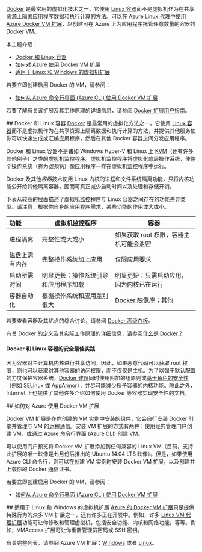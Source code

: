 

[Docker](https://www.docker.com/) 是最常用的虚拟化技术之一，它使用 [Linux 容器](http://zh.wikipedia.org/wiki/LXC)而不是虚拟机作为在共享资源上隔离应用程序数据和执行计算的方法。可以在 [Azure Linux 代理](/documentation/articles/virtual-machines-linux-agent-user-guide)中使用 [Azure Docker VM 扩展](https://github.com/Azure/azure-docker-extension/blob/master/README.md)，以创建可在 Azure 上为应用程序托管任意数量的容器的 Docker VM。

本主题介绍：

+ [Docker 和 Linux 容器]
+ [如何对 Azure 使用 Docker VM 扩展]
+ [适用于 Linux 和 Windows 的虚拟机扩展]

若要立即创建启用 Docker 的 VM，请参阅：

+ [如何从 Azure 命令行界面 (Azure CLI) 使用 Docker VM 扩展]

若要了解有关该扩展及其工作原理的详细信息，请参阅 [Docker 扩展用户指南](https://github.com/Azure/azure-docker-extension/blob/master/README.md)。

##<a name="Docker-and-Linux-Containers"></a> Docker 和 Linux 容器
[Docker](https://www.docker.com/) 是最常用的虚拟化方法之一，它使用 [Linux 容器](http://wikipedia.org/wiki/LXC)而不是虚拟机作为在共享资源上隔离数据和执行计算的方法，并提供其他服务使你可以快速生成或汇编应用程序，然后在其他 Docker 容器之间分发应用程序。

Docker 和 Linux 容器不是诸如 Windows Hyper-V 和 Linux 上 [KVM](http://wikipedia.org/wiki/Hypervisor)（还有许多其他例子）之类的[虚拟机监控程序](http://www.linux-kvm.org/page/Main_Page)。虚拟机监控程序将虚拟化底层操作系统，使整个操作系统（称为*虚拟机*）像应用程序一样在虚拟机监控程序中运行。

Docker 及其他*容器*技术使用 Linux 内核的进程和文件系统隔离功能，只将内核功能公开给其他隔离容器，因而可真正减少启动时间以及处理和存储开销。

下表从较高的层面描述了虚拟机监控程序与 Linux 容器之间存在的功能差异类型。请注意，根据你自身的应用程序需求，某些功能的作用或大或小。

| 功能 | 虚拟机监控程序 | 容器 |
| :------------- |-------------| ----------- |
| 进程隔离 | 完整性或大或小 | 如果获取 root 权限，容器主机可能会泄密 |
| 磁盘上需有内存 | 完整操作系统加上应用 | 仅限应用要求 |
| 启动所需时间 | 明显更长：操作系统引导和应用程序加载 | 明显更短：只需启动应用，因为内核已在运行 |
| 容器自动化 | 根据操作系统和应用差别很大 | [Docker 映像库](https://registry.hub.docker.com/)；其他

若要查看容器及其优点的综合讨论，请参阅 [Docker 高级白板](http://channel9.msdn.com/Blogs/Regular-IT-Guy/Docker-High-Level-Whiteboard)。

有关 Docker 的定义及其实际工作原理的详细信息，请参阅[什么是 Docker？](https://www.docker.com/whatisdocker/)

#### Docker 和 Linux 容器的安全最佳实践

因为容器对主计算机内核进行共享访问，因此，如果恶意代码可以获取 root 权限，则也可以获取对其他容器的访问权限，而不仅仅是主机。为了以强于默认配置的力度保护容器系统，[Docker 建议](https://docs.docker.com/articles/security/)同时使用附加的组原则或[基于角色的安全性](http://zh.wikipedia.org/wiki/RBAC)（例如 [SELinux](http://selinuxproject.org/page/Main_Page) 或 [AppArmor](http://wiki.apparmor.net/index.php/Main_Page)），并尽可能减少授予容器的内核功能。除此之外，Internet 上也提供了其他许多介绍如何使用 Docker 等容器实现安全性的文档。

##<a name="How-to-use-the-Docker-VM-Extension-with-Azure"></a> 如何对 Azure 使用 Docker VM 扩展

Docker VM 扩展是在你创建的 VM 实例中安装的组件，它会自行安装 Docker 引擎并管理与 VM 的远程通信。安装 VM 扩展的方式有两种：使用经典管理门户创建 VM，或通过 Azure 命令行界面 (Azure CLI) 创建 VM。

可以使用门户预览将 Docker VM 扩展添加到任何兼容的 Linux VM（目前，支持此扩展的唯一映像是七月份后推出的 Ubuntu 14.04 LTS 映像）。但是，如果使用 Azure CLI 命令行，则可以在创建 VM 实例时安装 Docker VM 扩展，以及创建并上载你的 Docker 通信证书。

若要立即创建启用 Docker 的 VM，请参阅：

+ [如何从 Azure 命令行界面 (Azure CLI) 使用 Docker VM 扩展]

##<a name="Virtual-Machine-Extensions-For-Linux-and-Windows"></a> 适用于 Linux 和 Windows 的虚拟机扩展
[Azure 的 Docker VM 扩展](https://github.com/Azure/azure-docker-extension/blob/master/README.md)只是提供特殊行为的众多 VM 扩展之一，还有许多正在开发中。例如，许多 [Linux VM 代理扩展](/documentation/articles/virtual-machines-linux-agent-user-guide)功能可让你修改和管理虚拟机，包括安全功能、内核和网络功能，等等。例如，VMAccess 扩展可让你重置管理员密码或 SSH 密钥。

有关完整列表，请参阅 Azure VM 扩展：[Windows](/documentation/articles/virtual-machines-windows-extensions-features) 或者 [Linux](/documentation/articles/virtual-machines-linux-extensions-features)。

<!--Anchors-->
[如何从 Azure 命令行界面 (Azure CLI) 使用 Docker VM 扩展]: /documentation/articles/virtual-machines-linux-classic-cli-use-docker/
[Docker 和 Linux 容器]: #Docker-and-Linux-Containers
[如何对 Azure 使用 Docker VM 扩展]: #How-to-use-the-Docker-VM-Extension-with-Azure
[适用于 Linux 和 Windows 的虚拟机扩展]: #Virtual-Machine-Extensions-For-Linux-and-Windows
